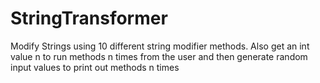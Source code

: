 # StringTransformer
Modify Strings using 10 different string modifier methods. Also get an int value n to run methods n times from the user and then generate random input values to print out methods n times
